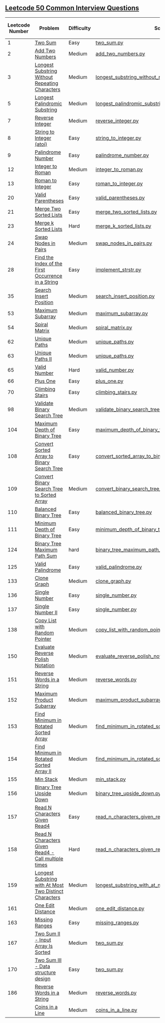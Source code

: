 ## [Leetcode 50 Common Interview Questions](media/Clean_Code_Handbook-LeetCode_50_Common_Interview_Questions.pdf)

| Leetcode Number | Problem                                                                                                                                             | Difficulty | Solution                                                                                                                         | Applied Data Structure / Algorithms | Note |
|-----------------|-----------------------------------------------------------------------------------------------------------------------------------------------------|------------|----------------------------------------------------------------------------------------------------------------------------------|-------------------------------------|------|
| 1               | [Two Sum](https://leetcode.com/problems/two-sum/description/)                                                                                       | Easy       | [two_sum.py](solutions/two_sum.py)                                                                                               | Array/String                        |      |
| 2               | [Add Two Numbers](https://leetcode.com/problems/add-two-numbers/description/)                                                                       | Medium     | [add_two_numbers.py](solutions/add_two_numbers.py)                                                                               | Linked List                         |      | 
| 3               | [Longest Substring Without Repeating Characters](https://leetcode.com/problems/longest-substring-without-repeating-characters/description/)         | Medium     | [longest_substring_without_repeating_characters.py](solutions/longest_substring_without_repeating_characters.py)                 | Array/String                        |      | 
| 5               | [Longest Palindromic Substring](https://leetcode.com/problems/longest-palindromic-substring/description/)                                           | Medium     | [longest_palindromic_substring.py](solutions/longest_palindromic_substring.py)                                                   | Array/String                        |      | 
| 7               | [Reverse Integer](https://leetcode.com/problems/reverse-integer/description/)                                                                       | Medium     | [reverse_integer.py](solutions/reverse_integer.py)                                                                               | Math                                |      | 
| 8               | [String to Integer (atoi)](https://leetcode.com/problems/string-to-integer-atoi/description/)                                                       | Easy       | [string_to_integer.py](solutions/string_to_integer.py)                                                                           | Array/String                        |      | 
| 9               | [Palindrome Number](https://leetcode.com/problems/palindrome-number/description/)                                                                   | Easy       | [palindrome_number.py](solutions/palindrome_number.py)                                                                           | Math                                |      | 
| 12              | [Integer to Roman](https://leetcode.com/problems/integer-to-roman/description/)                                                                     | Medium     | [integer_to_roman.py](solutions/integer_to_roman.py)                                                                             | Array/String                        |      |
| 13              | [Roman to Integer](https://leetcode.com/problems/roman-to-integer/description/)                                                                     | Easy       | [roman_to_integer.py](solutions/roman_to_integer.py)                                                                             | Array/String                        |      |
| 20              | [Valid Parentheses](https://leetcode.com/problems/valid-parentheses/description/)                                                                   | Easy       | [valid_parentheses.py](solutions/valid_parentheses.py)                                                                           | Stack                               |      |
| 21              | [Merge Two Sorted Lists](https://leetcode.com/problems/merge-two-sorted-lists/description/)                                                         | Easy       | [merge_two_sorted_lists.py](solutions/merge_two_sorted_lists.py)                                                                 | Linked List                         |      | 
| 23              | [Merge k Sorted Lists](https://leetcode.com/problems/merge-k-sorted-lists/description/)                                                             | Hard       | [merge_k_sorted_lists.py](solutions/merge_k_sorted_lists.py)                                                                     | Linked List                         |      | 
| 24              | [Swap Nodes in Pairs](https://leetcode.com/problems/swap-nodes-in-pairs/description/)                                                               | Medium     | [swap_nodes_in_pairs.py](solutions/swap_nodes_in_pairs.py)                                                                       | Linked List                         |      | 
| 28              | [Find the Index of the First Occurrence in a String](https://leetcode.com/problems/find-the-index-of-the-first-occurrence-in-a-string/description/) | Easy       | [implement_strstr.py](solutions/implement_strstr.py)                                                                             | Array/String                        |      |
| 35              | [Search Insert Position](https://leetcode.com/problems/search-insert-position/description/)                                                         | Medium     | [search_insert_position.py](solutions/search_insert_position.py)                                                                 | Binary Search                       |      |
| 53              | [Maximum Subarray](https://leetcode.com/problems/maximum-subarray/description/)                                                                     | Medium     | [maximum_subarray.py](solutions/maximum_subarray.py)                                                                             | Dynamic Programming                 |      |
| 54              | [Spiral Matrix](https://leetcode.com/problems/spiral-matrix/description/)                                                                           | Medium     | [spiral_matrix.py](solutions/spiral_matrix.py)                                                                                   | Array/String                        |      |
| 62              | [Unique Paths](https://leetcode.com/problems/unique-paths/description/)                                                                             | Medium     | [unique_paths.py](solutions/unique_paths.py)                                                                                     | Dynamic Programming                 |      |
| 63              | [Unique Paths II](https://leetcode.com/problems/unique-paths-ii/description/)                                                                       | Medium     | [unique_paths.py](solutions/unique_paths.py)                                                                                     | Dynamic Programming                 |      |
| 65              | [Valid Number](https://leetcode.com/problems/valid-number/description/)                                                                             | Hard       | [valid_number.py](solutions/valid_number.py)                                                                                     | Array/String                        |      |
| 66              | [Plus One](https://leetcode.com/problems/plus-one/description/)                                                                                     | Easy       | [plus_one.py](solutions/plus_one.py)                                                                                             | Math                                |      | 
| 70              | [Climbing Stairs](https://leetcode.com/problems/climbing-stairs/description/)                                                                       | Easy       | [climbing_stairs.py](solutions/climbing_stairs.py)                                                                               | Dynamic Programming                 |      |
| 98              | [Validate Binary Search Tree](https://leetcode.com/problems/validate-binary-search-tree/description/)                                               | Medium     | [validate_binary_search_tree.py](solutions/validate_binary_search_tree.py)                                                       | Binary Tree                         |      |
| 104             | [Maximum Depth of Binary Tree](https://leetcode.com/problems/maximum-depth-of-binary-tree/description/)                                             | Easy       | [maximum_depth_of_binary_tree.py](solutions/maximum_depth_of_binary_tree.py)                                                     | Binary Tree                         |      |
| 108             | [Convert Sorted Array to Binary Search Tree](https://leetcode.com/problems/convert-sorted-array-to-binary-search-tree/description/)                 | Easy       | [convert_sorted_array_to_binary_search_tree.py](solutions/convert_sorted_array_to_binary_search_tree.py)                         | Binary Tree                         |      |
| 109             | [Convert Binary Search Tree to Sorted Array](https://leetcode.com/problems/convert-sorted-list-to-binary-search-tree/description/)                  | Medium     | [convert_binary_search_tree_to_sorted_array.py](solutions/convert_sorted_list_to_binary_search_tree.py)                          | Binary Tree                         |      |
| 110             | [Balanced Binary Tree](https://leetcode.com/problems/balanced-binary-tree/description/)                                                             | Easy       | [balanced_binary_tree.py](solutions/balanced_binary_tree.py)                                                                     | Binary Tree                         |      |
| 111             | [Minimum Depth of Binary Tree](https://leetcode.com/problems/minimum-depth-of-binary-tree/description/)                                             | Easy       | [minimum_depth_of_binary_tree.py](solutions/minimum_depth_of_binary_tree.py)                                                     | Binary Tree                         |      |
| 124             | [Binary Tree Maximum Path Sum](https://leetcode.com/problems/binary-tree-maximum-path-sum/description/)                                             | hard       | [binary_tree_maximum_path_sum.py](solutions/binary_tree_maximum_path_sum.py)                                                     | Binary Tree                         |      |
| 125             | [Valid Palindrome](https://leetcode.com/problems/valid-palindrome/description/)                                                                     | Easy       | [valid_palindrome.py](solutions/valid_palindrome.py)                                                                             | Array/String                        |      | 
| 133             | [Clone Graph](https://leetcode.com/problems/clone-graph/description/)                                                                               | Medium     | [clone_graph.py](solutions/clone_graph.py)                                                                                       | Graph                               |      |
| 136             | [Single Number](https://leetcode.com/problems/single-number/description/)                                                                           | Easy       | [single_number.py](solutions/single_number.py)                                                                                   | Array/String                        |      | 
| 137             | [Single Number II](https://leetcode.com/problems/single-number-ii/description/)                                                                     | Easy       | [single_number.py](solutions/single_number.py)                                                                                   | Array/String                        |      | 
| 138             | [Copy List with Random Pointer](https://leetcode.com/problems/copy-list-with-random-pointer/description/)                                           | Medium     | [copy_list_with_random_pointer.py](solutions/copy_list_with_random_pointer.py)                                                   | Linked List                         |      | 
| 150             | [Evaluate Reverse Polish Notation](https://leetcode.com/problems/evaluate-reverse-polish-notation/description/)                                     | Medium     | [evaluate_reverse_polish_notation.py](solutions/evaluate_reverse_polish_notation.py)                                             | Stack                               |      |
| 151             | [Reverse Words in a String](https://leetcode.com/problems/reverse-words-in-a-string/description/)                                                   | Medium     | [reverse_words.py](solutions/reverse_words.py)                                                                                   | Bit Operation                       |      |
| 152             | [Maximum Product Subarray](https://leetcode.com/problems/maximum-product-subarray/description/)                                                     | Medium     | [maximum_product_subarray.py](solutions/maximum_product_subarray.py)                                                             | Dynamic Programming                 |      |
| 153             | [Find Minimum in Rotated Sorted Array](https://leetcode.com/problems/find-minimum-in-rotated-sorted-array/description/)                             | Medium     | [find_minimum_in_rotated_sorted_array.py](solutions/find_minimum_in_rotated_sorted_array.py)                                     | Binary Search                       |      |
| 154             | [Find Minimum in Rotated Sorted Array II](https://leetcode.com/problems/find-minimum-in-rotated-sorted-array-ii/description/)                       | Medium     | [find_minimum_in_rotated_sorted_array.py](solutions/find_minimum_in_rotated_sorted_array.py)                                     | Binary Search                       |      |
| 155             | [Min Stack](https://leetcode.com/problems/min-stack/description/)                                                                                   | Medium     | [min_stack.py](solutions/min_stack.py)                                                                                           | Stack                               |      |
| 156             | [Binary Tree Upside Down](resources/BinaryTreeUpsideDown.md)                                                                                        | Medium     | [binary_tree_upside_down.py](solutions/binary_tree_upside_down.py)                                                               | Binary Tree                         |      |
| 157             | [Read N Characters Given Read4](https://leetcode.com/problems/read-n-characters-given-read4/description/)                                           | Easy       | [read_n_characters_given_read4.py](solutions/read_n_characters_given_read4.py)                                                   | Array/String                        |      | 
| 158             | [Read N Characters Given Read4 - Call multiple times](https://leetcode.com/problems/read-n-characters-given-read4/description/)                     | Hard       | [read_n_characters_given_read4.py](solutions/read_n_characters_given_read4.py)                                                   | Array/String                        |      | 
| 159             | [Longest Substring with At Most Two Distinct Characters](resources/LongestSubstringWithAtMostTwoDistinctCharacters.md)                              | Medium     | [longest_substring_with_at_most_two_distinct_characters.py](solutions/longest_substring_with_at_most_two_distinct_characters.py) | Array/String                        |      | 
| 161             | [One Edit Distance](https://leetcode.com/problems/one-edit-distance/description/)                                                                   | Medium     | [one_edit_distance.py](solutions/one_edit_distance.pys.py)                                                                       | Array/String                        |      |
| 163             | [Missing Ranges](resources/MissingRanges.md)                                                                                                        | Easy       | [missing_ranges.py](solutions/missing_ranges.py)                                                                                 | Array/String                        |      | 
| 167             | [Two Sum II - Input Array Is Sorted](https://leetcode.com/problems/two-sum-ii-input-array-is-sorted/description/)                                   | Medium     | [two_sum.py](solutions/two_sum.py)                                                                                               | Array/String                        |      | 
| 170             | [Two Sum III - Data structure design](resources/TwoSumIII.md)                                                                                       | Easy       | [two_sum.py](solutions/two_sum.py)                                                                                               | Array/String                        |      | 
| 186             | [Reverse Words in a String](resources/ReverseWordsInAStringII.md)                                                                                   | Medium     | [reverse_words.py](solutions/reverse_words.py)                                                                                   | Array/String                        |      |
|                 | [Coins in a Line](resources/CoinsInALine.md)                                                                                                        | Medium     | [coins_in_a_line.py](solutions/coins_in_a_line.py)                                                                               | Dynamic Programming                 |      | |                 | []()                                                                                                                                                | Medium     | [.py](solutions/.py)                                                                                                             |                                     |      |



